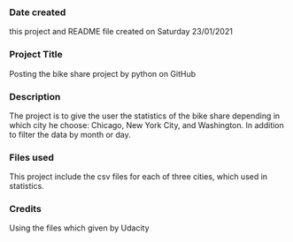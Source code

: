 ### Date created
this project and README file created on Saturday 23/01/2021

### Project Title
Posting the bike share project by python on GitHub

### Description
The project is to give the user the statistics of the bike share depending in which city he choose: Chicago, New York City, and Washington. In addition to filter the data by month or day.

### Files used
This project include the csv files for each of three cities, which used in statistics.

### Credits
Using the files which given by Udacity
